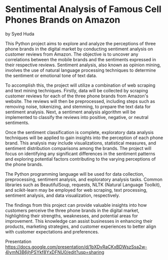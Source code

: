 # Sentimental Analysis of Famous Cell Phones Brands on Amazon  



by Syed Huda




This Python project aims to explore and analyze the perceptions of three phone brands in the digital market by conducting sentiment analysis on customer reviews from Amazon. The objective is to uncover any correlations between the mobile brands and the sentiments expressed in their respective reviews. Sentiment analysis, also known as opinion mining, involves the use of natural language processing techniques to determine the sentiment or emotional tone of text data.

To accomplish this, the project will utilize a combination of web scraping and text mining techniques. Firstly, data will be collected by scraping customer reviews for each of the three phone brands from Amazon's website. The reviews will then be preprocessed, including steps such as removing noise, tokenizing, and stemming, to prepare the text data for sentiment analysis. Next, a sentiment analysis algorithm will be implemented to classify the reviews into positive, negative, or neutral sentiments.

Once the sentiment classification is complete, exploratory data analysis techniques will be applied to gain insights into the perception of each phone brand. This analysis may include visualizations, statistical measures, and sentiment distribution comparisons among the brands. The project will focus on identifying any significant differences in the sentiment patterns and exploring potential factors contributing to the varying perceptions of the phone brands.

The Python programming language will be used for data collection, preprocessing, sentiment analysis, and exploratory analysis tasks. Common libraries such as BeautifulSoup, requests, NLTK (Natural Language Toolkit), and scikit-learn may be employed for web scraping, text processing, sentiment analysis, and data visualization, respectively.

The findings from this project can provide valuable insights into how customers perceive the three phone brands in the digital market, highlighting their strengths, weaknesses, and potential areas for improvement. This knowledge can assist businesses in enhancing their products, marketing strategies, and customer experiences to better align with customer expectations and preferences.




Presentation https://docs.google.com/presentation/d/1bXDvRaCKxBDWszSsa2w-4IymN3B6jhPSYkf8YxDFNU0/edit?usp=sharing


